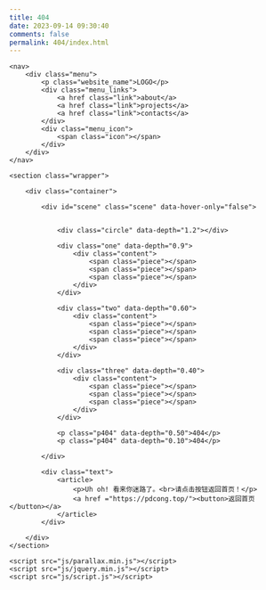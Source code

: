 ```yaml
---
title: 404
date: 2023-09-14 09:30:40
comments: false
permalink: 404/index.html
---
```

<!DOCTYPE html>
<html lang="en">
<head>
  <meta charset="UTF-8">
  <title>404</title>
  <link rel="stylesheet" href="css/style.css">

</head>
<body>

<div class="about">
   <a class="bg_links social portfolio" href="#">
      <span class="icon"></span>
   </a>
   <a class="bg_links social dribbble" href="#">
      <span class="icon"></span>
   </a>
   <a class="bg_links social linkedin" href="#">
      <span class="icon"></span>
   </a>
   <a class="bg_links logo"></a>
</div>


    <nav>
        <div class="menu">
            <p class="website_name">LOGO</p>
            <div class="menu_links">
                <a href class="link">about</a>
                <a href class="link">projects</a>
                <a href class="link">contacts</a>
            </div>
            <div class="menu_icon">
                <span class="icon"></span>
            </div>
        </div>
    </nav>

    <section class="wrapper">

        <div class="container">

            <div id="scene" class="scene" data-hover-only="false">


                <div class="circle" data-depth="1.2"></div>

                <div class="one" data-depth="0.9">
                    <div class="content">
                        <span class="piece"></span>
                        <span class="piece"></span>
                        <span class="piece"></span>
                    </div>
                </div>

                <div class="two" data-depth="0.60">
                    <div class="content">
                        <span class="piece"></span>
                        <span class="piece"></span>
                        <span class="piece"></span>
                    </div>
                </div>

                <div class="three" data-depth="0.40">
                    <div class="content">
                        <span class="piece"></span>
                        <span class="piece"></span>
                        <span class="piece"></span>
                    </div>
                </div>

                <p class="p404" data-depth="0.50">404</p>
                <p class="p404" data-depth="0.10">404</p>

            </div>

            <div class="text">
                <article>
                    <p>Uh oh! 看来你迷路了。<br>请点击按钮返回首页！</p>
                    <a href ="https://pdcong.top/"><button>返回首页</button></a>
                </article>
            </div>

        </div>
    </section>
	
	<script src="js/parallax.min.js"></script>
	<script src="js/jquery.min.js"></script>
	<script src="js/script.js"></script>

</body>
</html>